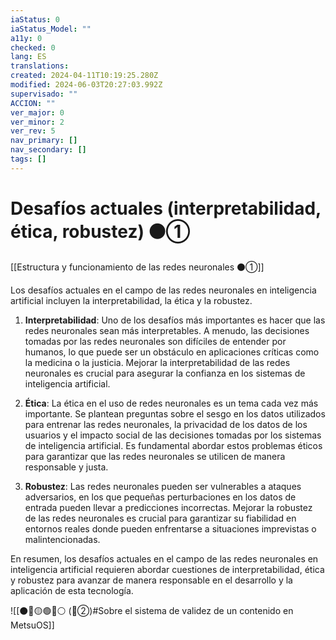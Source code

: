 ```yaml
---
iaStatus: 0
iaStatus_Model: ""
a11y: 0
checked: 0
lang: ES
translations: 
created: 2024-04-11T10:19:25.280Z
modified: 2024-06-03T20:27:03.992Z
supervisado: ""
ACCION: ""
ver_major: 0
ver_minor: 2
ver_rev: 5
nav_primary: []
nav_secondary: []
tags: []
---
```

# Desafíos actuales (interpretabilidad, ética, robustez) ⚫①

[[Estructura y funcionamiento de las redes neuronales ⚫①]]

Los desafíos actuales en el campo de las redes neuronales en inteligencia artificial incluyen la interpretabilidad, la ética y la robustez.

1. **Interpretabilidad**: Uno de los desafíos más importantes es hacer que las redes neuronales sean más interpretables. A menudo, las decisiones tomadas por las redes neuronales son difíciles de entender por humanos, lo que puede ser un obstáculo en aplicaciones críticas como la medicina o la justicia. Mejorar la interpretabilidad de las redes neuronales es crucial para asegurar la confianza en los sistemas de inteligencia artificial.

2. **Ética**: La ética en el uso de redes neuronales es un tema cada vez más importante. Se plantean preguntas sobre el sesgo en los datos utilizados para entrenar las redes neuronales, la privacidad de los datos de los usuarios y el impacto social de las decisiones tomadas por los sistemas de inteligencia artificial. Es fundamental abordar estos problemas éticos para garantizar que las redes neuronales se utilicen de manera responsable y justa.

3. **Robustez**: Las redes neuronales pueden ser vulnerables a ataques adversarios, en los que pequeñas perturbaciones en los datos de entrada pueden llevar a predicciones incorrectas. Mejorar la robustez de las redes neuronales es crucial para garantizar su fiabilidad en entornos reales donde pueden enfrentarse a situaciones imprevistas o malintencionadas.

En resumen, los desafíos actuales en el campo de las redes neuronales en inteligencia artificial requieren abordar cuestiones de interpretabilidad, ética y robustez para avanzar de manera responsable en el desarrollo y la aplicación de esta tecnología.

![[⚫🔴🟡🟢🔵⚪ (🔴②)#Sobre el sistema de validez de un contenido en MetsuOS]]